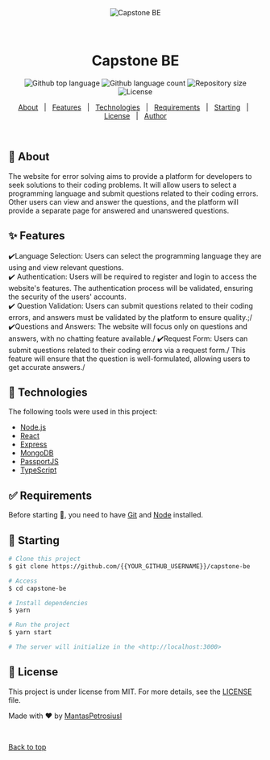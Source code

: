 <div align="center" id="top"> 
  <img src="./.github/app.gif" alt="Capstone BE" />

&#xa0;

  <!-- <a href="https://capstonebe.netlify.app">Demo</a> -->
</div>

<h1 align="center">Capstone BE</h1>

<p align="center">
  <img alt="Github top language" src="https://img.shields.io/github/languages/top/{{YOUR_GITHUB_USERNAME}}/capstone-be?color=56BEB8">

  <img alt="Github language count" src="https://img.shields.io/github/languages/count/{{YOUR_GITHUB_USERNAME}}/capstone-be?color=56BEB8">

  <img alt="Repository size" src="https://img.shields.io/github/repo-size/{{YOUR_GITHUB_USERNAME}}/capstone-be?color=56BEB8">

  <img alt="License" src="https://img.shields.io/github/license/{{YOUR_GITHUB_USERNAME}}/capstone-be?color=56BEB8">

  <!-- <img alt="Github issues" src="https://img.shields.io/github/issues/{{YOUR_GITHUB_USERNAME}}/capstone-be?color=56BEB8" /> -->

  <!-- <img alt="Github forks" src="https://img.shields.io/github/forks/{{YOUR_GITHUB_USERNAME}}/capstone-be?color=56BEB8" /> -->

  <!-- <img alt="Github stars" src="https://img.shields.io/github/stars/{{YOUR_GITHUB_USERNAME}}/capstone-be?color=56BEB8" /> -->
</p>

<!-- Status -->

<!-- <h4 align="center">
	🚧  Capstone BE 🚀 Under construction...  🚧
</h4>

<hr> -->

<p align="center">
  <a href="#dart-about">About</a> &#xa0; | &#xa0; 
  <a href="#sparkles-features">Features</a> &#xa0; | &#xa0;
  <a href="#rocket-technologies">Technologies</a> &#xa0; | &#xa0;
  <a href="#white_check_mark-requirements">Requirements</a> &#xa0; | &#xa0;
  <a href="#checkered_flag-starting">Starting</a> &#xa0; | &#xa0;
  <a href="#memo-license">License</a> &#xa0; | &#xa0;
  <a href="https://github.com/{{YOUR_GITHUB_USERNAME}}" target="_blank">Author</a>
</p>

<br>

## :dart: About

The website for error solving aims to provide a platform for developers to seek solutions to their coding problems.
It will allow users to select a programming language and submit questions related to their coding errors.
Other users can view and answer the questions, and the platform will provide a separate page for
answered and unanswered questions.

## :sparkles: Features

:heavy_check_mark:Language Selection: Users can select the programming language they are using and view relevant questions.\
:heavy_check_mark: Authentication: Users will be required to register and login to access the website's features.
The authentication process will be validated, ensuring the security of the users' accounts.\
:heavy_check_mark: Question Validation: Users can submit questions related to their coding errors,
and answers must be validated by the platform to ensure quality.;/
:heavy_check_mark:Questions and Answers: The website will focus only on questions and answers, with no chatting feature available./
:heavy_check_mark:Request Form: Users can submit questions related to their coding errors via a request form./
This feature will ensure that the question is well-formulated, allowing users to get accurate answers./

## :rocket: Technologies

The following tools were used in this project:

- [Node.js](https://nodejs.org/en/)
- [React](https://pt-br.reactjs.org/)
- [Express](https://expressjs.com)
- [MongoDB](https://www.mongodb.com)
- [PassportJS](https://www.mongodb.com)
- [TypeScript](https://www.typescriptlang.org/)

## :white_check_mark: Requirements

Before starting :checkered_flag:, you need to have [Git](https://git-scm.com) and [Node](https://nodejs.org/en/) installed.

## :checkered_flag: Starting

```bash
# Clone this project
$ git clone https://github.com/{{YOUR_GITHUB_USERNAME}}/capstone-be

# Access
$ cd capstone-be

# Install dependencies
$ yarn

# Run the project
$ yarn start

# The server will initialize in the <http://localhost:3000>
```

## :memo: License

This project is under license from MIT. For more details, see the [LICENSE](LICENSE.md) file.

Made with :heart: by <a href="https://github.com/{{YOUR_GITHUB_USERNAME}}" target="_blank">MantasPetrosiusI</a>

&#xa0;

<a href="#top">Back to top</a>
